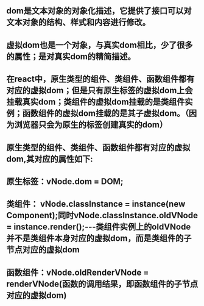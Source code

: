 ## dom是文本对象的对象化描述，它提供了接口可以对文本对象的结构、样式和内容进行修改。
## 虚拟dom也是一个对象，与真实dom相比，少了很多的属性；是对真实dom的精简描述。
## 在react中，原生类型的组件、类组件、函数组件都有对应的虚拟dom；但是只有原生标签的虚拟dom上会挂载真实dom；类组件的虚拟dom挂载的是类组件实例；函数组件的虚拟dom挂载的是其子虚拟dom。（因为浏览器只会为原生的标签创建真实的dom）
## 原生类型的组件、类组件、函数组件都有对应的虚拟dom,其对应的属性如下:
## 原生标签：vNode.dom = DOM;
## 类组件： vNode.classInstance = instance(new Component);同时vNode.classInstance.oldVNode = instance.render();---类组件实例上的oldVNode并不是类组件本身对应的虚拟dom，而是类组件的子节点对应的虚拟dom
## 函数组件：vNode.oldRenderVNode = renderVNode(函数的调用结果，即函数组件的子节点对应的虚拟dom)